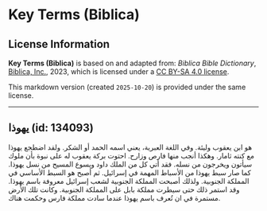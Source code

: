 # Key Terms (Biblica)

## License Information

**Key Terms (Biblica)** is based on and adapted from: _Biblica Bible Dictionary_, [Biblica, Inc.](https://www.biblica.com/), 2023, which is licensed under a [CC BY-SA 4.0 license](https://creativecommons.org/licenses/by-sa/4.0/legalcode.en).

This markdown version (created `2025-10-20`) is provided under the same license.



--------------------------------

## يهوذا (id: 134093)

هو ابن يعقوب وليئة. وفي اللغة العبرية، يعني اسمه الحمد أو الشكر. ولقد اضطجع يهوذا مع كنته ثامار. وهكذا أنجب منها فارص وزارح. احتوت بركة يعقوب له على نبوة بأن ملوك سيأتون ويخرجون من نسله. فقد أتي كل من الملك داود ويسوع المسيح من نسل يهوذا. كما صار سبط يهوذا من الأسباط المهمة في إسرائيل. ثم أصبح هو السبط الأساسي في المملكة الجنوبية. ولذلك أصبحت المملكة الجنوبية لشعب إسرائيل معروفة باسم يهوذا. وقد استمر ذلك حتى سيطرت مملكة بابل على المملكة الجنوبية. وكانت تلك الأرض مستمرة في ان تُعرف باسم يهوذا عندما سادت مملكة فارس وحكمت هناك.


